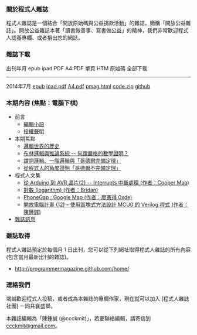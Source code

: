 ### 關於程式人雜誌

程式人雜誌是一個結合「開放原始碼與公益捐款活動」的雜誌，簡稱「開放公益雜誌」。開放公益雜誌本著「讀書做善事、寫書做公益」的精神，我們非常歡迎程式人認養專欄、或者捐出您的網誌。

### 雜誌下載

出刊年月       epub           ipad:PDF      A4:PDF     單頁 HTM     原始碼      全部下載
------------   ----------     -----------   --------   -----------  ----------  -------------
2014年7月      [epub]         [ipad.pdf]    [A4.pdf]   [pmag.html]  [code.zip]  [github]

### 本期內容 (焦點：電腦下棋)
* 前言
    * [編輯小語](editor.html)
    * [授權聲明](license.html)
* 本期焦點
    * [邏輯世界的歷史](focus1.html)
    * [布林邏輯與推論系統 -- 何謂嚴格的數學證明？](focus2.html)
    * [謂詞邏輯、一階邏輯與「哥德爾完備定理」](focus3.html)
    * [從程式人的角度證明「哥德爾不完備定理」](focus4.html)
* 程式人文集
    * [從 Arduino 到 AVR 晶片(2) -- Interrupts 中斷處理 (作者：Cooper Maa)](article1.html)
    * [對數 (logarithm) (作者：Bridan)](article3.html)
    * [PhoneGap : Google Map (作者：廖憲得 0xde)](article4.html)
    * [開放電腦計畫 (12) – 使用區塊式方法設計 MCU0 的 Verilog 程式 (作者：陳鍾誠)](article5.html)
* [雜誌訊息](info.html)

### 雜誌取得

程式人雜誌預定於每個月 1 日出刊，您可以從下列網址取得程式人雜誌的所有內容 (包含當月最新出刊的雜誌)。

* <http://programmermagazine.github.com/home/>

### 連絡我們

竭誠歡迎程式人投稿，或者成為本雜誌的專欄作家，現在就可以加入 [程式人雜誌社團] 一同共襄盛舉。

本雜誌編輯為「陳鍾誠 (@ccckmit)」，若要聯絡編輯，請寄信到 <ccckmit@gmail.com>。

[epub]: ../book/A4.epub
[ipad.pdf]: ../book/ipad.pdf
[A4.pdf]: ../book/A4.pdf
[code.zip]: ../code.zip
[pmag.html]: ../book/pmag.html
[github]: https://github.com/programmermagazine/201407

